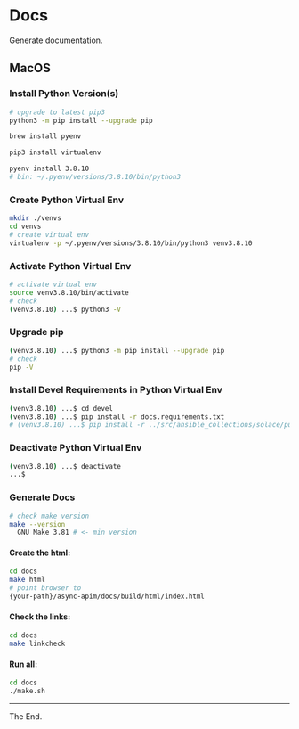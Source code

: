 # Docs

Generate documentation.

## MacOS
### Install Python Version(s)

````bash
# upgrade to latest pip3
python3 -m pip install --upgrade pip

brew install pyenv

pip3 install virtualenv

pyenv install 3.8.10
# bin: ~/.pyenv/versions/3.8.10/bin/python3

````

### Create Python Virtual Env

````bash
mkdir ./venvs
cd venvs
# create virtual env
virtualenv -p ~/.pyenv/versions/3.8.10/bin/python3 venv3.8.10
````

### Activate Python Virtual Env

````bash
# activate virtual env
source venv3.8.10/bin/activate
# check
(venv3.8.10) ...$ python3 -V
````

### Upgrade pip
````bash
(venv3.8.10) ...$ python3 -m pip install --upgrade pip
# check
pip -V
````
### Install Devel Requirements in Python Virtual Env
````bash
(venv3.8.10) ...$ cd devel
(venv3.8.10) ...$ pip install -r docs.requirements.txt
# (venv3.8.10) ...$ pip install -r ../src/ansible_collections/solace/pubsub_plus/requirements.txt
````

### Deactivate Python Virtual Env
````bash
(venv3.8.10) ...$ deactivate
...$
````

### Generate Docs
````bash
# check make version
make --version
  GNU Make 3.81 # <- min version
````

#### Create the html:
````bash
cd docs
make html
# point browser to
{your-path}/async-apim/docs/build/html/index.html
````

#### Check the links:
````bash
cd docs
make linkcheck
````

#### Run all:
````bash
cd docs
./make.sh
````

---
The End.
